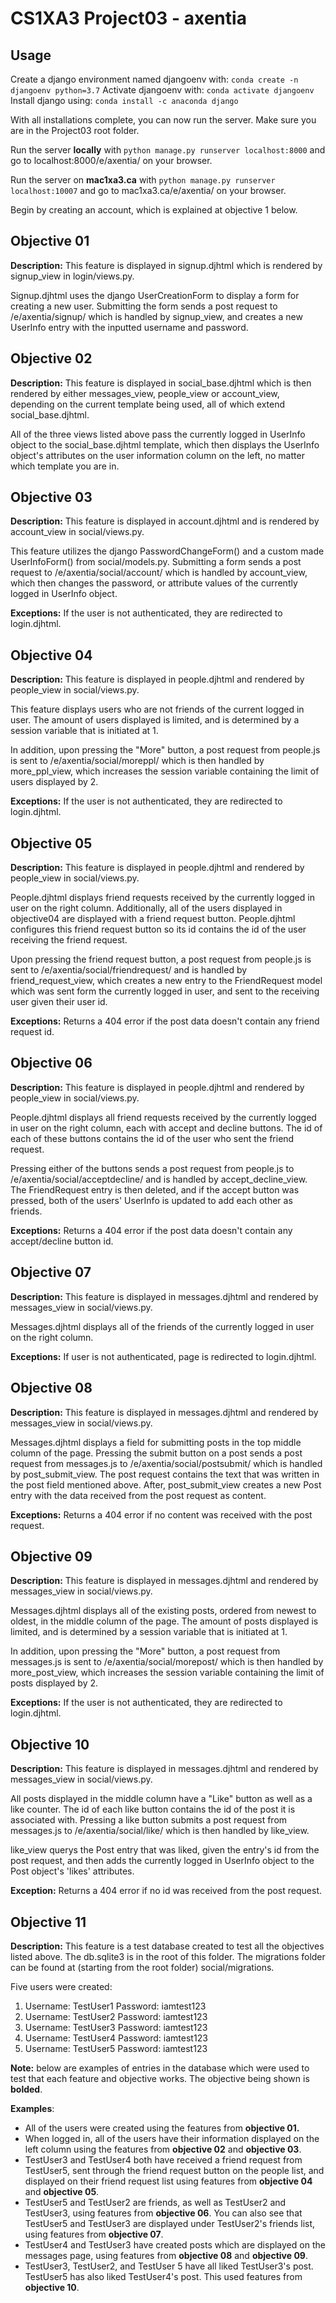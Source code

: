 # CS1XA3 Project03 - axentia

## Usage
Create a django environment named djangoenv with: `conda create -n djangoenv python=3.7`
Activate djangoenv with: `conda activate djangoenv`
Install django using: `conda install -c anaconda django`

With all installations complete, you can now run the server. Make sure you are in the Project03 root folder.

Run the server **locally** with `python manage.py runserver localhost:8000` and go to localhost:8000/e/axentia/ on your browser.

Run the server on **mac1xa3.ca** with `python manage.py runserver localhost:10007` and go to mac1xa3.ca/e/axentia/ on your browser.

Begin by creating an account, which is explained at objective 1 below.

## Objective 01
**Description:** This feature is displayed in signup.djhtml which is rendered by signup_view in login/views.py.

Signup.djhtml uses the django UserCreationForm to display a form for creating a new user. Submitting the form sends a post request to /e/axentia/signup/ which is handled by signup_view, and creates a new UserInfo entry with the inputted username and password.

## Objective 02
**Description:** This feature is displayed in social_base.djhtml which is then rendered by either messages_view, people_view or account_view, depending on the current template being used, all of which extend social_base.djhtml.

All of the three views listed above pass the currently logged in UserInfo object to the social_base.djhtml template, which then displays the UserInfo object's attributes on the user information column on the left, no matter which template you are in.

## Objective 03
**Description:** This feature is displayed in account.djhtml and is rendered by account_view in social/views.py.

This feature utilizes the django PasswordChangeForm() and a custom made UserInfoForm() from social/models.py. Submitting a form sends a post request to /e/axentia/social/account/ which is handled by account_view, which then changes the password, or attribute values of the currently logged in UserInfo object.

**Exceptions:** If the user is not authenticated, they are redirected to login.djhtml.

## Objective 04
**Description:** This feature is displayed in people.djhtml and rendered by people_view in social/views.py.

This feature displays users who are not friends of the current logged in user. The amount of users displayed is limited, and is determined by a session variable that is initiated at 1.

In addition, upon pressing the "More" button, a post request from people.js is sent to /e/axentia/social/moreppl/ which is then handled by more_ppl_view, which increases the session variable containing the limit of users displayed by 2.

**Exceptions:** If the user is not authenticated, they are redirected to login.djhtml.

## Objective 05
**Description:** This feature is displayed in people.djhtml and rendered by people_view in social/views.py.

People.djhtml displays friend requests received by the currently logged in user on the right column. Additionally, all of the users displayed in objective04 are displayed with a friend request button. People.djhtml configures this friend request button so its id contains the id of the user receiving the friend request.

Upon pressing the friend request button, a post request from people.js is sent to /e/axentia/social/friendrequest/ and is handled by friend_request_view, which creates a new entry to the FriendRequest model which was sent form the currently logged in user, and sent to the receiving user given their user id.

**Exceptions:** Returns a 404 error if the post data doesn't contain any friend request id.

## Objective 06
**Description:** This feature is displayed in people.djhtml and rendered by people_view in social/views.py.

People.djhtml displays all friend requests received by the currently logged in user on the right column, each with accept and decline buttons. The id of each of these buttons contains the id of the user who sent the friend request.

Pressing either of the buttons sends a post request from people.js to /e/axentia/social/acceptdecline/ and is handled by accept_decline_view. The FriendRequest entry is then deleted, and if the accept button was pressed, both of the users' UserInfo is updated to add each other as friends.

**Exceptions:** Returns a 404 error if the post data doesn't contain any accept/decline button id.

## Objective 07
**Description:** This feature is displayed in messages.djhtml and rendered by messages_view in social/views.py.

Messages.djhtml displays all of the friends of the currently logged in user on the right column.

**Exceptions:** If user is not authenticated, page is redirected to login.djhtml.

## Objective 08

**Description:** This feature is displayed in messages.djhtml and rendered by messages_view in social/views.py.

Messages.djhtml displays a field for submitting posts in the top middle column of the page. Pressing the submit button on a post sends a post request from messages.js to /e/axentia/social/postsubmit/ which is handled by post_submit_view. The post request contains the text that was written in the post field mentioned above. After, post_submit_view creates a new Post entry with the data received from the post request as content.

**Exceptions:** Returns a 404 error if no content was received with the post request.

## Objective 09

**Description:** This feature is displayed in messages.djhtml and rendered by messages_view in social/views.py.

Messages.djhtml displays all of the existing posts, ordered from newest to oldest, in the middle column of the page. The amount of posts displayed is limited, and is determined by a session variable that is initiated at 1.

In addition, upon pressing the "More" button, a post request from messages.js is sent to /e/axentia/social/morepost/ which is then handled by more_post_view, which increases the session variable containing the limit of posts displayed by 2.

**Exceptions:** If the user is not authenticated, they are redirected to login.djhtml.

## Objective 10
**Description:** This feature is displayed in messages.djhtml and rendered by messages_view in social/views.py.

All posts displayed in the middle column have a "Like" button as well as a like counter. The id of each like button contains the id of the post it is associated with. Pressing a like button submits a post request from messages.js to /e/axentia/social/like/ which is then handled by like_view.

like_view querys the Post entry that was liked, given the entry's id from the post request, and then adds the currently logged in UserInfo object to the Post object's 'likes' attributes.

**Exception:** Returns a 404 error if no id was received from the post request.

## Objective 11
**Description:** This feature is a test database created to test all the objectives listed above. The db.sqlite3 is in the root of this folder. The migrations folder can be found at (starting from the root folder) social/migrations.

Five users were created:

 1. Username: TestUser1 Password: iamtest123
 2. Username: TestUser2 Password: iamtest123
 3. Username: TestUser3 Password: iamtest123
 4. Username: TestUser4 Password: iamtest123
 5. Username: TestUser5 Password: iamtest123

**Note:** below are examples of entries in the database which were used to test that each feature and objective works. The objective being shown is **bolded**.

**Examples**:
-  All of the users were created using the features from **objective 01.**
- When logged in, all of the users have their information displayed on the left column using the features from **objective 02** and **objective 03**.
- TestUser3 and TestUser4 both have received a friend request from TestUser5, sent through the friend request button on the people list, and displayed on their friend request list using features from **objective 04** and **objective 05**.
- TestUser5 and TestUser2 are friends, as well as TestUser2 and TestUser3, using features from **objective 06**. You can also see that TestUser5 and TestUser3 are displayed under TestUser2's friends list, using features from **objective 07**.
- TestUser4 and TestUser3 have created posts which are displayed on the messages page, using features from **objective 08** and **objective 09**.
- TestUser3, TestUser2, and TestUser 5 have all liked TestUser3's post. TestUser5 has also liked TestUser4's post. This used features from **objective 10**.
